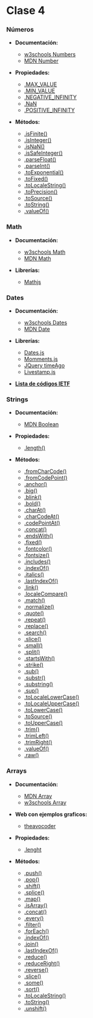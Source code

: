 # Clase 4

### Números
- **Documentación:**
  - [w3schools Numbers](http://www.w3schools.com/js/js_numbers.asp)
  - [MDN Number](https://developer.mozilla.org/en-US/docs/Web/JavaScript/Reference/Global_Objects/Number)

- **Propiedades:**
  - [.MAX_VALUE](https://developer.mozilla.org/es/docs/Web/JavaScript/Referencia/Objetos_globales/Number/MAX_VALUE)
  - [.MIN_VALUE](https://developer.mozilla.org/es/docs/Web/JavaScript/Reference/Global_Objects/Number/MIN_VALUE)
  - [.NEGATIVE_INFINITY](https://developer.mozilla.org/es/docs/Web/JavaScript/Referencia/Objetos_globales/Number/NEGATIVE_INFINITY)
  - [.NaN](https://developer.mozilla.org/en-US/docs/Web/JavaScript/Reference/Global_Objects/Number/NaN)
  - [.POSITIVE_INFINITY](https://developer.mozilla.org/en-US/docs/Web/JavaScript/Reference/Global_Objects/Number/POSITIVE_INFINITY)
  
- **Métodos:**
  - [.isFinite()](https://developer.mozilla.org/en-US/docs/Web/JavaScript/Reference/Global_Objects/Number/isFinite)
  - [.isInteger()](https://developer.mozilla.org/en-US/docs/Web/JavaScript/Reference/Global_Objects/Number/isInteger)
  - [.isNaN()](https://developer.mozilla.org/en-US/docs/Web/JavaScript/Reference/Global_Objects/Number/isNaN)
  - [.isSafeInteger()](https://developer.mozilla.org/en-US/docs/Web/JavaScript/Reference/Global_Objects/Number/isSafeInteger)
  - [.parseFloat()](https://developer.mozilla.org/en-US/docs/Web/JavaScript/Reference/Global_Objects/Number/parseFloat)
  - [.parseInt()](https://developer.mozilla.org/en-US/docs/Web/JavaScript/Reference/Global_Objects/Number/parseInt)
  - [.toExponential()](https://developer.mozilla.org/en-US/docs/Web/JavaScript/Reference/Global_Objects/Number/toExponential)
  - [.toFixed()](https://developer.mozilla.org/en-US/docs/Web/JavaScript/Reference/Global_Objects/Number/toFixed)
  - [.toLocaleString()](https://developer.mozilla.org/en-US/docs/Web/JavaScript/Reference/Global_Objects/Number/toLocaleString)
  - [.toPrecision()](https://developer.mozilla.org/en-US/docs/Web/JavaScript/Reference/Global_Objects/Number/toPrecision)
  - [.toSource()](https://developer.mozilla.org/en-US/docs/Web/JavaScript/Reference/Global_Objects/Number/toSource)
  - [.toString()](https://developer.mozilla.org/en-US/docs/Web/JavaScript/Reference/Global_Objects/Number/toString)
  - [.valueOf()](https://developer.mozilla.org/en-US/docs/Web/JavaScript/Reference/Global_Objects/Number/valueOf)


### Math
- **Documentación:**
  - [w3schools Math](http://www.w3schools.com/js/js_math.asp)
  - [MDN Math](https://developer.mozilla.org/en-US/docs/Web/JavaScript/Reference/Global_Objects/Math)

- **Librerías:**
    - [Mathjs](http://mathjs.org/)

### Dates

- **Documentación:**
  - [w3schools Dates](http://www.w3schools.com/js/js_dates.asp)
  - [MDN Date](https://developer.mozilla.org/en-US/docs/Web/JavaScript/Reference/Global_Objects/Date)

- **Librerías:**
    - [Dates.js](http://www.datejs.com/)
    - [Momments.js](http://momentjs.com/timezone/)
    - [JQuery timeAgo](http://timeago.yarp.com/)
    - [Livestamp.js](https://mattbradley.github.io/livestampjs/)

- **[Lista de códigos IETF](http://www.iana.org/assignments/language-subtag-registry/language-subtag-registry)**

### Strings
- **Documentación:**
  - [MDN Boolean](https://developer.mozilla.org/en-US/docs/Web/JavaScript/Reference/Global_Objects/Boolean)


- **Propiedades:**
  - [.length()](https://developer.mozilla.org/es/docs/Web/JavaScript/Referencia/Objetos_globales/String/length)

- **Métodos:**
  - [.fromCharCode()](https://developer.mozilla.org/es/docs/Web/JavaScript/Referencia/Objetos_globales/String/fromCharCode)
  - [.fromCodePoint()](https://developer.mozilla.org/es/docs/Web/JavaScript/Referencia/Objetos_globales/String/fromCodePoint)
  - [.anchor()](https://developer.mozilla.org/es/docs/Web/JavaScript/Referencia/Objetos_globales/String/anchor)
  - [.big()](https://developer.mozilla.org/es/docs/Web/JavaScript/Referencia/Objetos_globales/String/big)
  - [.blink()](https://developer.mozilla.org/es/docs/Web/JavaScript/Referencia/Objetos_globales/String/blink)
  - [.bold()](https://developer.mozilla.org/es/docs/Web/JavaScript/Referencia/Objetos_globales/String/bold)
  - [.charAt()](https://developer.mozilla.org/es/docs/Web/JavaScript/Referencia/Objetos_globales/String/charAt)
  - [.charCodeAt()](https://developer.mozilla.org/es/docs/Web/JavaScript/Referencia/Objetos_globales/String/charCodeAt)
  - [.codePointAt()](https://developer.mozilla.org/es/docs/Web/JavaScript/Reference/Global_Objects/String/codePointAt)
  - [.concat()](https://developer.mozilla.org/es/docs/Web/JavaScript/Referencia/Objetos_globales/String/concat)
  - [.endsWith()](https://developer.mozilla.org/es/docs/Web/JavaScript/Reference/Global_Objects/String/endsWith)
  - [.fixed()](https://developer.mozilla.org/es/docs/Web/JavaScript/Referencia/Objetos_globales/String/fixed)
  - [.fontcolor()](https://developer.mozilla.org/es/docs/Web/JavaScript/Reference/Global_Objects/String/fontcolor)
  - [.fontsize()](https://developer.mozilla.org/es/docs/Web/JavaScript/Reference/Global_Objects/String/fontsize)
  - [.includes()](https://developer.mozilla.org/es/docs/Web/JavaScript/Reference/Global_Objects/String/includes)
  - [.indexOf()](https://developer.mozilla.org/es/docs/Web/JavaScript/Referencia/Objetos_globales/String/indexOf)
  - [.italics()](https://developer.mozilla.org/es/docs/Web/JavaScript/Referencia/Objetos_globales/String/italics)
  - [.lastIndexOf()](https://developer.mozilla.org/es/docs/Web/JavaScript/Referencia/Objetos_globales/String/lastIndexOf)
  - [.link()](https://developer.mozilla.org/es/docs/Web/JavaScript/Referencia/Objetos_globales/String/link)
  - [.localeCompare()](https://developer.mozilla.org/es/docs/Web/JavaScript/Reference/Global_Objects/String/localeCompare)
  - [.match()](https://developer.mozilla.org/es/docs/Web/JavaScript/Referencia/Objetos_globales/String/match)
  - [.normalize()](https://developer.mozilla.org/es/docs/Web/JavaScript/Reference/Global_Objects/String/normalize)
  - [.quote()](https://developer.mozilla.org/es/docs/Web/JavaScript/Reference/Global_Objects/String/quote)
  - [.repeat()](https://developer.mozilla.org/es/docs/Web/JavaScript/Referencia/Objetos_globales/String/repeat)
  - [.replace()](https://developer.mozilla.org/es/docs/Web/JavaScript/Referencia/Objetos_globales/String/replace)
  - [.search()](https://developer.mozilla.org/es/docs/Web/JavaScript/Referencia/Objetos_globales/String/search)
  - [.slice()](https://developer.mozilla.org/es/docs/Web/JavaScript/Referencia/Objetos_globales/String/slice)
  - [.small()](https://developer.mozilla.org/es/docs/Web/JavaScript/Referencia/Objetos_globales/String/small)
  - [.split()](https://developer.mozilla.org/es/docs/Web/JavaScript/Referencia/Objetos_globales/String/split)
  - [.startsWith()](https://developer.mozilla.org/es/docs/Web/JavaScript/Referencia/Objetos_globales/String/startsWith)
  - [.strike()](https://developer.mozilla.org/es/docs/Web/JavaScript/Referencia/Objetos_globales/String/strike)
  - [.sub()](https://developer.mozilla.org/es/docs/Web/JavaScript/Referencia/Objetos_globales/String/sub)
  - [.substr()](https://developer.mozilla.org/es/docs/Web/JavaScript/Referencia/Objetos_globales/String/substr)
  - [.substring()](https://developer.mozilla.org/es/docs/Web/JavaScript/Referencia/Objetos_globales/String/substring)
  - [.sup()](https://developer.mozilla.org/es/docs/Web/JavaScript/Referencia/Objetos_globales/String/sup)
  - [.toLocaleLowerCase()](https://developer.mozilla.org/es/docs/Web/JavaScript/Reference/Global_Objects/String/toLocaleLowerCase)
  - [.toLocaleUpperCase()](https://developer.mozilla.org/es/docs/Web/JavaScript/Reference/Global_Objects/String/toLocaleUpperCase)
  - [.toLowerCase()](https://developer.mozilla.org/es/docs/Web/JavaScript/Referencia/Objetos_globales/String/toLowerCase)
  - [.toSource()](https://developer.mozilla.org/es/docs/Web/JavaScript/Reference/Global_Objects/String/toSource)
  - [.toUpperCase()](https://developer.mozilla.org/es/docs/Web/JavaScript/Referencia/Objetos_globales/String/toUpperCase)
  - [.trim()](https://developer.mozilla.org/es/docs/Web/JavaScript/Referencia/Objetos_globales/String/Trim)
  - [.trimLeft()](https://developer.mozilla.org/es/docs/Web/JavaScript/Reference/Global_Objects/String/TrimLeft)
  - [.trimRight()](https://developer.mozilla.org/es/docs/Web/JavaScript/Reference/Global_Objects/String/TrimRight)
  - [.valueOf()](https://developer.mozilla.org/es/docs/Web/JavaScript/Referencia/Objetos_globales/String/valueOf)
  - [.raw()](https://developer.mozilla.org/es/docs/Web/JavaScript/Reference/Global_Objects/String/raw)


### Arrays

- **Documentación:**
  - [MDN Array](https://developer.mozilla.org/en-US/docs/Web/JavaScript/Reference/Global_Objects/Array)
  - [w3schools Array](http://www.w3schools.com/js/js_arrays.asp)

- **Web con ejemplos graficos:**

  - [theavocoder](https://www.theavocoder.com/complete-javascript/2018/12/19/array-methods-and-properties)


- **Propiedades:**
  - [.lenght](https://developer.mozilla.org/en-US/docs/Web/JavaScript/Reference/Global_Objects/Array/length)
  
- **Métodos:**
  - [.push()](https://developer.mozilla.org/es/docs/Web/JavaScript/Referencia/Objetos_globales/Array/push)
  - [.pop()](https://developer.mozilla.org/es/docs/Web/JavaScript/Referencia/Objetos_globales/Array/pop)
  - [.shift()](https://developer.mozilla.org/es/docs/Web/JavaScript/Referencia/Objetos_globales/Array/shift)
  - [.splice()](https://developer.mozilla.org/es/docs/Web/JavaScript/Referencia/Objetos_globales/Array/splice)
  - [.map()](https://developer.mozilla.org/es/docs/Web/JavaScript/Referencia/Objetos_globales/Array/map)
  - [.isArray()](https://developer.mozilla.org/es/docs/Web/JavaScript/Referencia/Objetos_globales/Array/isArray)
  - [.concat()](https://developer.mozilla.org/es/docs/Web/JavaScript/Referencia/Objetos_globales/Array/concat)
  - [.every()](https://developer.mozilla.org/es/docs/Web/JavaScript/Reference/Global_Objects/Array/every)
  - [.filter()](https://developer.mozilla.org/es/docs/Web/JavaScript/Referencia/Objetos_globales/Array/filter)
  - [.forEach()](https://developer.mozilla.org/es/docs/Web/JavaScript/Referencia/Objetos_globales/Array/forEach)
  - [.indexOf()](https://developer.mozilla.org/es/docs/Web/JavaScript/Referencia/Objetos_globales/Array/indexOf)
  - [.join()](https://developer.mozilla.org/es/docs/Web/JavaScript/Referencia/Objetos_globales/Array/join)
  - [.lastIndexOf()](https://developer.mozilla.org/en-US/docs/Web/JavaScript/Reference/Global_Objects/Array/lastIndexOf)
  - [.reduce()](https://developer.mozilla.org/en-US/docs/Web/JavaScript/Reference/Global_Objects/Array/Reduce)
  - [.reduceRight()](https://developer.mozilla.org/en-US/docs/Web/JavaScript/Reference/Global_Objects/Array/ReduceRight)
  - [.reverse()](https://developer.mozilla.org/en-US/docs/Web/JavaScript/Reference/Global_Objects/Array/reverse)
  - [.slice()](https://developer.mozilla.org/en-US/docs/Web/JavaScript/Reference/Global_Objects/Array/slice)
  - [.some()](https://developer.mozilla.org/en-US/docs/Web/JavaScript/Reference/Global_Objects/Array/some)
  - [.sort()](https://developer.mozilla.org/en-US/docs/Web/JavaScript/Reference/Global_Objects/Array/sort)
  - [.toLocaleString()](https://developer.mozilla.org/en-US/docs/Web/JavaScript/Reference/Global_Objects/Array/toLocaleString)
  - [.toString()](https://developer.mozilla.org/en-US/docs/Web/JavaScript/Reference/Global_Objects/Array/toString)
  - [.unshift()](https://developer.mozilla.org/en-US/docs/Web/JavaScript/Reference/Global_Objects/Array/unshift)